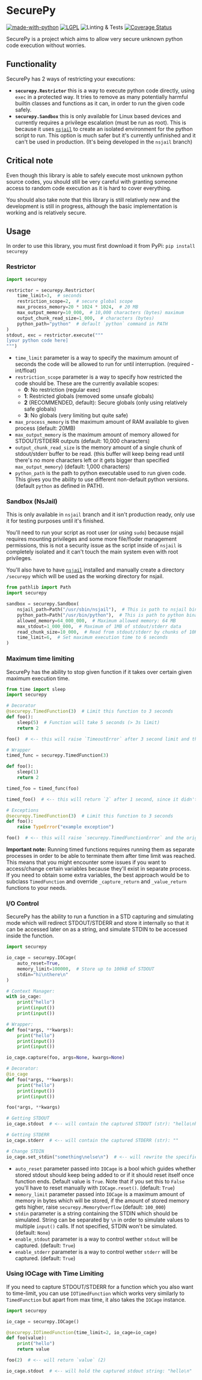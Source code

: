 # SecurePy

[![made-with-python](https://img.shields.io/badge/Made%20with-Python%203.8-ffe900.svg?longCache=true&style=flat-square&colorB=00a1ff&logo=python&logoColor=88889e)](https://www.python.org/)
[![LGPL](https://img.shields.io/badge/Licensed%20under-LGPL-red.svg?style=flat-square)](./LICENSE)
![Linting & Tests](https://github.com/ItsDrike/SecurePy/workflows/Linting%20&%20Tests/badge.svg)
[![Coverage Status](https://coveralls.io/repos/github/ItsDrike/SecurePy/badge.svg?branch=master)](https://coveralls.io/github/ItsDrike/SecurePy?branch=master)

SecurePy is a project which aims to allow very secure unknown python code execution without worries.

## Functionality

SecurePy has 2 ways of restricting your executions:

- **`securepy.Restrictor`** this is a way to execute python code directly, using `exec` in a protected way. It tries to remove as many potentially harmful builtin classes and functions as it can, in order to run the given code safely.
- **`securepy.Sandbox`** this is only available for Linux based devices and currently requires a privilege escalation (must be run as root). This is because it uses [`nsjail`](https://github.com/google/nsjail) to create an isolated environment for the python script to run. This option is much safer but it's currently unfinished and it can't be used in production. (It's being developed in the `nsjail` branch)

## Critical note

Even though this library is able to safely execute most unknown python source codes, you should still be very careful with granting someone access to random code execution as it is hard to cover everything.

You should also take note that this library is still relatively new and the development is still in progress, although the basic implementation is working and is relatively secure.

## Usage

In order to use this library, you must first download it from PyPi: `pip install securepy`

### Restrictor

```py
import securepy

restrictor = securepy.Restrictor(
    time_limit=3,  # seconds
    restriction_scope=2,  # secure global scope
    max_process_memory=20 * 1024 * 1024,  # 20 MB
    max_output_memory=10_000,  # 10,000 characters (bytes) maximum
    output_chunk_read_size=1_000,  # characters (bytes)
    python_path="python"  # default `python` command in PATH
)
stdout, exc = restrictor.execute("""
[your python code here]
""")
```

- `time_limit` parameter is a way to specify the maximum amount of seconds the code will be allowed to run for until interruption. (required - int/float)
- `restriction_scope` parameter is a way to specify how restricted the code should be. These are the currently available scopes:
  - **0**: No restriction (regular exec)
  - **1**: Restricted globals (removed some unsafe globals)
  - **2** (RECOMMENDED, default): Secure globals (only using relatively safe globals)
  - **3**: No globals (very limiting but quite safe)
- `max_process_memory` is the maximum amount of RAM available to given process (default: 20MB)
- `max_output_memory` is the maximum amount of memory allowed for STDOUT/STDERR outputs (default: 10,000 characters)
- `output_chunk_read_size` is the memory amount of a single chunk of stdout/stderr buffer to be read. (this buffer will keep being read until there's no more characters left or it gets bigger than specified `max_output_memory`) (default: 1,000 characters)
- `python_path` is the path to python executable used to run given code. This gives you the ability to use different non-default python versions. (default `python` as defined in PATH).

### Sandbox (NsJail)

This is only available in `nsjail` branch and it isn't production ready, only use it for testing purposes until it's finished.

You'll need to run your script as root user (or using `sudo`) because nsjail requires mounting privileges and some more file/floder management permissions, this is not a security issue as the script inside of `nsjail` is completely isolated and it can't touch the main system even with root privileges.

You'll also have to have [`nsjail`](https://github.com/google/nsjail) installed and manually create a directory `/securepy` which will be used as the working directory for nsjail.

```py
from pathlib import Path
import securepy

sandbox = securepy.Sandbox(
    nsjail_path=Path("/usr/sbin/nsjail"),  # This is path to nsjail binary (not necessary if left default)
    python_path=Path("/usr/bin/python"),  # This is path to python binary (not necessary if left default)
    allowed_memory=64_000_000,  # Maximum allowed memory: 64 MB
    max_stdout=1_000_000,  # Maximum of 1MB of stdout/stderr data
    read_chunk_size=10_000,  # Read from stdout/stderr by chunks of 10KB
    time_limit=6,  # Set maximum execution time to 6 seconds
)
```

### Maximum time limiting

SecurePy has the ability to stop given function if it takes over certain given maximum execution time.

```py
from time import sleep
import securepy

# Decorator
@securepy.TimedFunction(3)  # Limit this function to 3 seconds
def foo():
    sleep(5)  # Function will take 5 seconds (> 3s limit)
    return 2

foo()  # <-- this will raise `TimeoutError` after 3 second limit and the execution of the function will be automatically stopped.

# Wrapper
timed_func = securepy.TimedFunction(3)

def foo():
    sleep(1)
    return 2

timed_foo = timed_func(foo)

timed_foo()  # <-- this will return `2` after 1 second, since it didn't reach the given limit

# Exceptions
@securepy.TimedFunction(3)  # Limit this function to 3 seconds
def foo():
    raise TypeError("example exception")

foo()  # <-- this will raise `securepy.TimedFunctionError` and the original exception will be stored in `TimedFunctionError.inner_exception`
```

**Important note:** Running timed functions requires running them as separate processes in order to be able to terminate them after time limit was reached. This means that you might encounter some issues if you want to access/change certain variables because they'll exist in separate process. If you need to obtain some extra variables, the best approach would be to subclass `TimedFunction` and override `_capture_return` and `_value_return` functions to your needs.

### I/O Control

SecurePy has the ability to run a function in a STD capturing and simulating mode which will redirect STDOUT/STDERR and store it internally so that it can be accessed later on as a string, and simulate STDIN to be accessed inside the function.

```py
import securepy

io_cage = securepy.IOCage(
    auto_reset=True,
    memory_limit=100000,  # Store up to 100kB of STDOUT
    stdin="hi\nthere\n"
)

# Context Manager:
with io_cage:
    print("hello")
    print(input())
    print(input())

# Wrapper:
def foo(*args, **kwargs):
    print("hello")
    print(input())
    print(input())

io_cage.capture(foo, args=None, kwargs=None)

# Decorator:
@io_cage
def foo(*args, **kwargs):
    print("hello")
    print(input())
    print(input())

foo(*args, **kwargs)

# Getting STDOUT
io_cage.stdout  # <-- will contain the captured STDOUT (str): "hello\nhi\nthere"

# Getting STDERR
io_cage.stderr  # <-- will contain the captured STDERR (str): ""

# Change STDIN
io_cage.set_stdin("something\nelse\n")  # <-- will rewrite the specified stdin with a new string value
```

- `auto_reset` parameter passed into `IOCage` is a bool which guides whether stored stdout should keep being added to or if it should reset itself once function ends. Default value is `True`. Note that if you set this to `False` you'll have to reset manually with `IOCage.reset()`. (default: `True`)
- `memory_limit` parameter passed into `IOCage` is a maximum amount of memory in bytes which will be stored, if the amount of stored memory gets higher, raise `securepy.MemoryOverflow` (default: `100_000`)
- `stdin` parameter is a string containing the STDIN which should be simulated. String can be separated by `\n` in order to simulate values to multiple `input()` calls. If not specified, STDIN won't be simulated. (default: `None`)
- `enable_stdout` parameter is a way to control wether `stdout` will be captured. (default: `True`)
- `enable_stderr` parameter is a way to control wether `stderr` will be captured. (default: `True`)

### Using IOCage with Time Limiting

If you need to capture STDOUT/STDERR for a function which you also want to time-limit, you can use `IOTimedFunction` which works very similarly to `TimedFunction` but apart from max time, it also takes the `IOCage` instance.

```py
import securepy

io_cage = securepy.IOCage()

@securepy.IOTimedFunction(time_limit=2, io_cage=io_cage)
def foo(value):
    print("hello")
    return value

foo(2)  # <-- will return `value` (2)

io_cage.stdout  # <-- will hold the captured stdout string: "hello\n"
```
